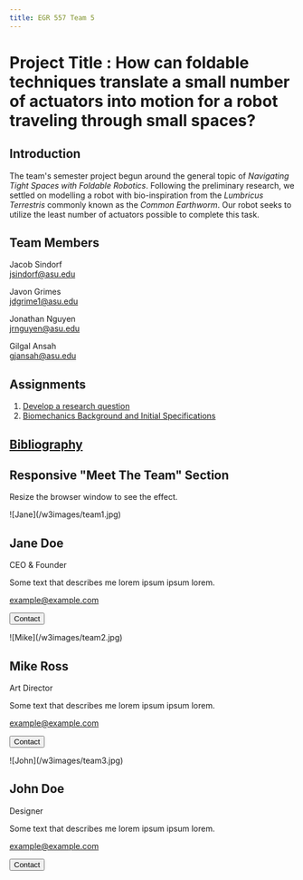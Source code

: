 ```yaml
---
title: EGR 557 Team 5
---
```


# Project Title : How can foldable techniques translate a small number of actuators into motion for a robot traveling through small spaces?

## Introduction
The team's semester project begun around the general topic of _Navigating Tight Spaces with Foldable Robotics_.
Following the preliminary research, we settled on modelling a robot with bio-inspiration from the _Lumbricus Terrestris_ commonly known as the _Common Earthworm_.
Our robot seeks to utilize the least number of actuators possible to complete this task.

## Team Members

Jacob Sindorf\
jsindorf@asu.edu

Javon Grimes\
jdgrime1@asu.edu

Jonathan Nguyen\
jrnguyen@asu.edu

Gilgal Ansah\
gjansah@asu.edu

## Assignments

1. [Develop a research question](/Assignment_1)
1. [Biomechanics Background and Initial Specifications](/Assignment_2)


## [Bibliography](/bibliography)
## Responsive "Meet The Team" Section

Resize the browser window to see the effect.

<div class="row">

<div class="column">

<div class="card">![Jane](/w3images/team1.jpg)

<div class="container">

## Jane Doe

CEO & Founder

Some text that describes me lorem ipsum ipsum lorem.

example@example.com

<button class="button">Contact</button>

</div>

</div>

</div>

<div class="column">

<div class="card">![Mike](/w3images/team2.jpg)

<div class="container">

## Mike Ross

Art Director

Some text that describes me lorem ipsum ipsum lorem.

example@example.com

<button class="button">Contact</button>

</div>

</div>

</div>

<div class="column">

<div class="card">![John](/w3images/team3.jpg)

<div class="container">

## John Doe

Designer

Some text that describes me lorem ipsum ipsum lorem.

example@example.com

<button class="button">Contact</button>

</div>

</div>

</div>

</div>
